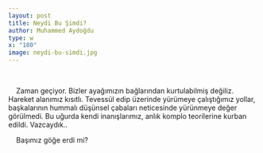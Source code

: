 ```yaml
---
layout: post
title: Neydi Bu Şimdi?
author: Muhammed Aydoğdu
type: w
x: "180"
image: neydi-bu-simdi.jpg
---
```

<br/>

&nbsp;&nbsp;&nbsp;&nbsp;Zaman geçiyor. Bizler ayağımızın bağlarından kurtulabilmiş değiliz. Hareket alanımız kısıtlı. Tevessül edip üzerinde yürümeye çalıştığımız yollar, başkalarının hummalı düşünsel çabaları neticesinde yürünmeye değer görülmedi. Bu uğurda kendi inanışlarımız, anlık komplo teorilerine kurban edildi. Vazcaydık.. 

&nbsp;&nbsp;&nbsp;&nbsp;Başımız göğe erdi mi?
